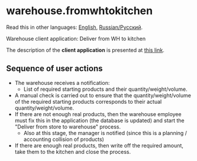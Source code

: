# warehouse.fromwhtokitchen

Read this in other languages: [English](warehouse.fromwhtokitchen.md), [Russian/Русский](warehouse.fromwhtokitchen.ru.md). 

Warehouse client application: Deliver from WH to kitchen

The description of the **client application** is presented at [this link](../warehouseclient.md).

## Sequence of user actions

- The warehouse receives a notification:
    - List of required starting products and their quantity/weight/volume.
- A manual check is carried out to ensure that the quantity/weight/volume of the required starting products corresponds to their actual quantity/weight/volume.
- If there are not enough real products, then the warehouse employee must fix this in the application (the database is updated) and start the "Deliver from store to warehouse" process.
    - Also at this stage, the manager is notified (since this is a planning / accounting collision of products)
- If there are enough real products, then write off the required amount, take them to the kitchen and close the process.